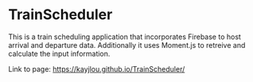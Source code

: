 # TrainScheduler

This is a train scheduling application that incorporates Firebase to host arrival and departure data. Additionally it uses Moment.js to retreive and calculate the input information.

Link to page:
https://kayjlou.github.io/TrainScheduler/
